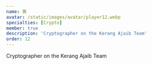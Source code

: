 ```yaml
---
name: 黄
avatar: /static/images/avatar/player12.webp
specialties: [Crypto]
member: true
description: 'Cryptographer on the Kerang Ajaib Team'
order: 12
---
```


Cryptographer on the Kerang Ajaib Team
